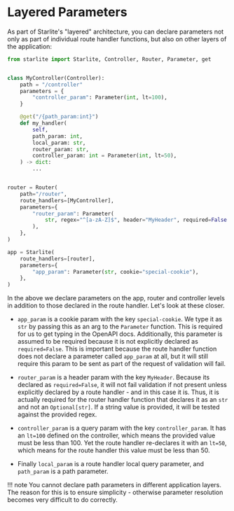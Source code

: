 # Layered Parameters

As part of Starlite's "layered" architecture, you can declare parameters not only as part of individual route handler
functions, but also on other layers of the application:

```python
from starlite import Starlite, Controller, Router, Parameter, get


class MyController(Controller):
    path = "/controller"
    parameters = {
        "controller_param": Parameter(int, lt=100),
    }

    @get("/{path_param:int}")
    def my_handler(
        self,
        path_param: int,
        local_param: str,
        router_param: str,
        controller_param: int = Parameter(int, lt=50),
    ) -> dict:
        ...


router = Router(
    path="/router",
    route_handlers=[MyController],
    parameters={
        "router_param": Parameter(
            str, regex="^[a-zA-Z]$", header="MyHeader", required=False
        ),
    },
)

app = Starlite(
    route_handlers=[router],
    parameters={
        "app_param": Parameter(str, cookie="special-cookie"),
    },
)
```

In the above we declare parameters on the app, router and controller levels in addition to those declared in the route
handler. Let's look at these closer.

- `app_param` is a cookie param with the key `special-cookie`. We type it as `str` by passing this as an arg to
  the `Parameter` function. This is required for us to get typing in the OpenAPI docs. Additionally, this parameter is
  assumed to be required because it is not explicitly declared as `required=False`. This is important because the route
  handler function does not declare a parameter called `app_param` at all, but it will still require this param to be
  sent
  as part of the request of validation will fail.

- `router_param` is a header param with the key `MyHeader`. Because its declared as `required=False`, it will not fail
  validation if not present unless explicitly declared by a route handler - and in this case it is. Thus, it is actually
  required for the router handler function that declares it as an `str` and not an `Optional[str]`. If a string value is
  provided, it will be tested against the provided regex.

- `controller_param` is a query param with the key `controller_param`. It has an `lt=100` defined on the controller,
  which
  means the provided value must be less than 100. Yet the route handler re-declares it with an `lt=50`, which means for
  the route handler this value must be less than 50.

- Finally `local_param` is a route handler local query parameter, and `path_param` is a path parameter.

<!-- prettier-ignore -->
!!! note
    You cannot declare path parameters in different application layers. The reason for this is to ensure
    simplicity - otherwise parameter resolution becomes very difficult to do correctly.
